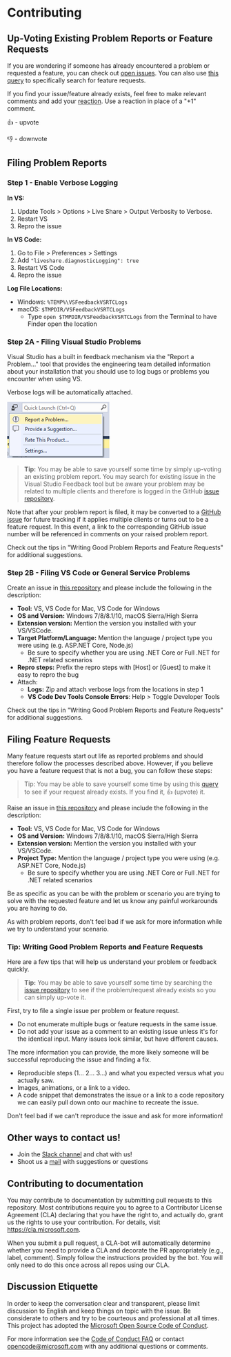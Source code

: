 # Contributing

## Up-Voting Existing Problem Reports or Feature Requests

If you are wondering if someone has already encountered a problem or requested a feature, you can check out [open issues](https://github.com/Microsoft/live-share/issues). You can also use [this query](https://aka.ms/vsls-feature-requests) to specifically search for feature requests.

If you find your issue/feature already exists, feel free to make relevant comments and add your [reaction](https://github.com/blog/2119-add-reactions-to-pull-requests-issues-and-comments). Use a reaction in place of a "+1" comment.

👍 - upvote

👎 - downvote

## Filing Problem Reports

### Step 1 - Enable Verbose Logging

**In VS:**
1. Update Tools > Options > Live Share > Output Verbosity to Verbose.
2. Restart VS
3. Repro the issue

**In VS Code:**
1. Go to File > Preferences > Settings
2. Add ``"liveshare.diagnosticLogging": true``
3. Restart VS Code
4. Repro the issue

**Log File Locations:**
- Windows: ``%TEMP%\VSFeedbackVSRTCLogs``
- macOS: ``$TMPDIR/VSFeedbackVSRTCLogs``
    - Type ``open $TMPDIR/VSFeedbackVSRTCLogs`` from the Terminal to have Finder open the location

### Step 2A - Filing Visual Studio Problems

Visual Studio has a built in feedback mechanism via the "Report a Problem..." tool that provides the engineering team detailed information about your installation that you should use to log bugs or problems you encounter when using VS.

Verbose logs will be automatically attached.

![Image of Report a Problem...](docs/media/vs-feedback.png) 

> **Tip:** You may be able to save yourself some time by simply up-voting an existing problem report.  You may search for existing issue in the Visual Studio Feedback tool but be aware your problem may be related to multiple clients and therefore is logged in the GitHub [issue repository](https://github.com/Microsoft/live-share/issues).

Note that after your problem report is filed, it may be converted to a [GitHub issue](https://github.com/Microsoft/live-share/issues) for future tracking if it applies multiple clients or turns out to be a feature request. In this event, a link to the corresponding GitHub issue number will be referenced in comments on your raised problem report. 

Check out the tips in "Writing Good Problem Reports and Feature Requests" for additional suggestions.

### Step 2B - Filing VS Code or General Service Problems

Create an issue in [this repository](https://github.com/Microsoft/live-share/issues) and please include the following in the description:

- **Tool:** VS, VS Code for Mac, VS Code for Windows
- **OS and Version:** Windows 7/8/8.1/10, macOS Sierra/High Sierra
- **Extension version:** Mention the version you installed with your VS/VSCode.
- **Target Platform/Language:** Mention the language / project type you were using (e.g. ASP.NET Core, Node.js)
  - Be sure to specify whether you are using .NET Core or Full .NET for .NET related scenarios
- **Repro steps:** Prefix the repro steps with [Host] or [Guest] to make it easy to repro the bug
- Attach:
    - **Logs:** Zip and attach verbose logs from the locations in step 1
    - **VS Code Dev Tools Console Errors**: Help > Toggle Developer Tools

Check out the tips in "Writing Good Problem Reports and Feature Requests" for additional suggestions.

## Filing Feature Requests

Many feature requests start out life as reported problems and should therefore follow the processes described above.  However, if you believe you have a feature request that is not a bug, you can follow these steps:

> Tip: You may be able to save yourself some time by using this [query](https://aka.ms/vsls-feature-requests) to see if your request already exists.  If you find it, 👍 (upvote) it.

Raise an issue in [this repository](https://github.com/Microsoft/live-share/issues) and please include the following in the description:

- **Tool:** VS, VS Code for Mac, VS Code for Windows
- **OS and Version:** Windows 7/8/8.1/10, macOS Sierra/High Sierra
- **Extension version:** Mention the version you installed with your VS/VSCode.
- **Project Type:** Mention the language / project type you were using (e.g. ASP.NET Core, Node.js)
  - Be sure to specify whether you are using .NET Core or Full .NET for .NET related scenarios

Be as specific as you can be with the problem or scenario you are trying to solve with the requested feature and let us know any painful workarounds you are having to do.

As with problem reports, don't feel bad if we ask for more information while we try to understand your scenario.

### Tip: Writing Good Problem Reports and Feature Requests

Here are a few tips that will help us understand your problem or feedback quickly.

> **Tip:** You may be able to save yourself some time by searching the [issue repository](https://github.com/Microsoft/live-share/issues) to see if the problem/request already exists so you can simply up-vote it.

First, try to file a single issue per problem or feature request.

* Do not enumerate multiple bugs or feature requests in the same issue.
* Do not add your issue as a comment to an existing issue unless it's for the identical input. Many issues look similar, but have different causes.

The more information you can provide, the more likely someone will be successful reproducing the issue and finding a fix. 

* Reproducible steps (1... 2... 3...) and what you expected versus what you actually saw. 
* Images, animations, or a link to a video.
* A code snippet that demonstrates the issue or a link to a code repository we can easily pull down onto our machine to recreate the issue. 

Don't feel bad if we can't reproduce the issue and ask for more information!

## Other ways to contact us!

- Join the [Slack channel](http://live-share.slack.com) and chat with us!
- Shoot us a [mail](mailto:vsls-feedback@microsoft.com) with suggestions or questions

## Contributing to documentation

You may contribute to documentation by submitting pull requests to this repository. Most contributions require you to agree to a Contributor License Agreement (CLA) declaring that you have the right to, and actually do, grant us the rights to use your contribution. For details, visit https://cla.microsoft.com.

When you submit a pull request, a CLA-bot will automatically determine whether you need to provide
a CLA and decorate the PR appropriately (e.g., label, comment). Simply follow the instructions
provided by the bot. You will only need to do this once across all repos using our CLA.

## Discussion Etiquette

In order to keep the conversation clear and transparent, please limit discussion to English and keep things on topic with the issue. Be considerate to others and try to be courteous and professional at all times. This project has adopted the [Microsoft Open Source Code of Conduct](https://opensource.microsoft.com/codeofconduct/).

For more information see the [Code of Conduct FAQ](https://opensource.microsoft.com/codeofconduct/faq/) or contact [opencode@microsoft.com](mailto:opencode@microsoft.com) with any additional questions or comments.
